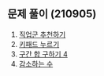## 문제 풀이 (210905)
1. [직업군 추천하기](https://ht.oopy.io/9aa878d5-bf12-4dd8-b0db-3a2f395f210a)
2. [키패드 누르기](https://ht.oopy.io/8b94e374-2cea-477b-8c13-529de7f780a3)
3. [구간 합 구하기 4](https://ht.oopy.io/44f240fe-173d-47a1-b1f9-0baf39bd2cfb)
4. [감소하는 수](https://ht.oopy.io/b6bc3c83-b149-488c-908e-3903139c28d4)